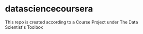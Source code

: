 # datasciencecoursera
This repo is created according to a Course Project under The Data Scientist's Toolbox
